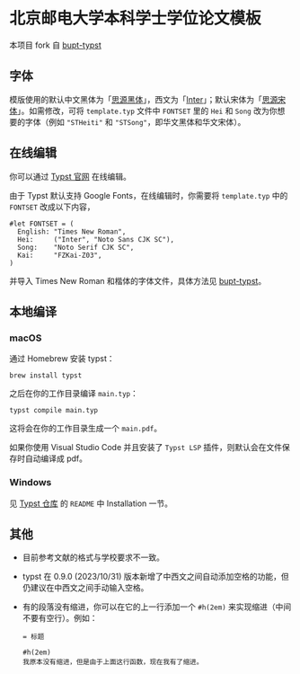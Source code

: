 # 北京邮电大学本科学士学位论文模板

本项目 fork 自 [bupt-typst](https://github.com/QQKdeGit/bupt-typst)

## 字体

模版使用的默认中文黑体为「[思源黑体](https://github.com/adobe-fonts/source-han-sans)」，西文为「[Inter](https://rsms.me/inter/)」；默认宋体为「[思源宋体](https://github.com/adobe-fonts/source-han-serif)」。如需修改，可将 `template.typ` 文件中 `FONTSET` 里的 `Hei` 和 `Song` 改为你想要的字体（例如 `"STHeiti"` 和 `"STSong"`，即华文黑体和华文宋体）。

## 在线编辑

你可以通过 [Typst 官网](https://typst.app) 在线编辑。

由于 Typst 默认支持 Google Fonts，在线编辑时，你需要将 `template.typ` 中的 `FONTSET` 改成以下内容，

```
#let FONTSET = (
  English: "Times New Roman",
  Hei:     ("Inter", "Noto Sans CJK SC"),
  Song:    "Noto Serif CJK SC",
  Kai:     "FZKai-Z03",
)
```

并导入 Times New Roman 和楷体的字体文件，具体方法见 [bupt-typst](https://github.com/QQKdeGit/bupt-typst)。

## 本地编译

### macOS

通过 Homebrew 安装 typst：

```
brew install typst
```

之后在你的工作目录编译 `main.typ`：

```
typst compile main.typ
```

这将会在你的工作目录生成一个 `main.pdf`。

如果你使用 Visual Studio Code 并且安装了 `Typst LSP` 插件，则默认会在文件保存时自动编译成 pdf。

### Windows

见 [Typst 仓库](https://github.com/typst/typst) 的 `README` 中 Installation 一节。

## 其他

- 目前参考文献的格式与学校要求不一致。
- typst 在 0.9.0 (2023/10/31) 版本新增了中西文之间自动添加空格的功能，但仍建议在中西文之间手动输入空格。
- 有的段落没有缩进，你可以在它的上一行添加一个 `#h(2em)` 来实现缩进（中间不要有空行）。例如：

  ```
  = 标题

  #h(2em)
  我原本没有缩进，但是由于上面这行函数，现在我有了缩进。
  ```

